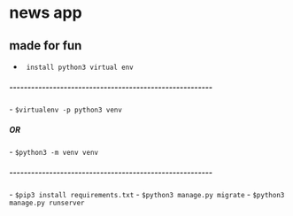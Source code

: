 # news app 
## made for fun
- <code> install python3 virtual env </code> 
<h5>--------------------------------------------------------</h5>
- <code>$virtualenv -p python3 venv</code>
 <h5> OR</h5>
- <code>$python3 -m venv venv</code>
<h5>--------------------------------------------------------</h5>
- <code>$pip3 install requirements.txt</code>
- <code>$python3 manage.py migrate</code>
- <code>$python3 manage.py runserver</code>
